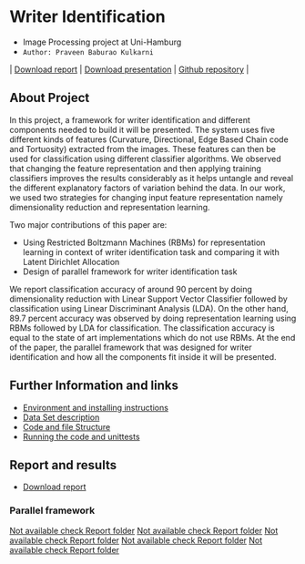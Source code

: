 
# Writer Identification
+ Image Processing project at Uni-Hamburg
+ `Author: Praveen Baburao Kulkarni`


| [Download report](https://github.com/praveenneuron/WriterIdentification/blob/master/documentation/final_report.pdf) | [Download presentation](https://github.com/praveenneuron/WriterIdentification/blob/master/documentation/final_presentation.pdf) | [Github repository](https://github.com/praveenneuron/WriterIdentification) |


## About Project

In this project, a framework for writer identification and different components needed to build it will be presented. The system uses five different kinds of features (Curvature, Directional, Edge Based Chain code and Tortuosity) extracted from the images. These features can then be used for classification using different classifier algorithms. We observed that changing the feature representation and then applying training classifiers improves the results considerably as it helps untangle and reveal the different explanatory factors of variation behind the data. In our work, we used two strategies for changing input feature representation namely dimensionality reduction and representation learning.

Two major contributions of this paper are:

+ Using Restricted Boltzmann Machines (RBMs) for representation learning in context of writer identification task and comparing it with Latent Dirichlet Allocation
+ Design of parallel framework for writer identification task

We report classification accuracy of around 90 percent by doing dimensionality reduction with Linear Support Vector Classifier followed by classification using Linear Discriminant Analysis (LDA). On the other hand, 89.7 percent accuracy was observed by doing  representation learning using RBMs followed by LDA for classification. The classification accuracy is equal to the state of art implementations which do not use RBMs. At the end of the paper, the parallel framework that was designed for writer identification and how all the components fit inside it will be presented.


## Further Information and links
+ [Environment and installing instructions](http://praveenneuron.github.io/writer_identification_doc/html/md_installation.html)
+ [Data Set description](http://praveenneuron.github.io/writer_identification_doc/html/md_about_dataset.html)
+ [Code and file Structure](http://praveenneuron.github.io/writer_identification_doc/html/md_code_structure.html)
+ [Running the code and unittests](http://praveenneuron.github.io/writer_identification_doc/html/md_running_code.html)


## Report and results
+ [Download report](https://github.com/praveenneuron/WriterIdentification/blob/master/documentation/final_report.pdf)

### Parallel framework

[Not available check Report folder](documentation/images/_fig_classifier_benchmark.png?raw=true "Parallel framework")
[Not available check Report folder](documentation/images/_fig_parallelframework.png?raw=true "Parallel framework")
[Not available check Report folder](documentation/images/_fig_rbm_3d.png?raw=true "Parallel framework")
[Not available check Report folder](documentation/images/_fig_rbm_contor.png?raw=true "Parallel framework")
[Not available check Report folder](documentation/images/_fig_rbm_error.png?raw=true "Parallel framework")


